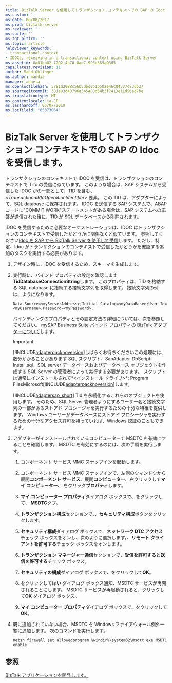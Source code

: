 ```yaml
---
title: BizTalk Server を使用してトランザクション コンテキストでの SAP の Idoc を受信する |Microsoft Docs
ms.custom: ''
ms.date: 06/08/2017
ms.prod: biztalk-server
ms.reviewer: ''
ms.suite: ''
ms.tgt_pltfrm: ''
ms.topic: article
helpviewer_keywords:
- transactional context
- IDOCs, receiving in a transactional context using BizTalk Server
ms.assetid: 6a01bb82-7292-4b70-8ad7-996d389a9365
caps.latest.revision: 11
author: MandiOhlinger
ms.author: mandia
manager: anneta
ms.openlocfilehash: 3781d2088c56b5dbd0b1b502e46c04537c836b37
ms.sourcegitcommit: 381e83d43796a345488d54b3f7413e11d56ad7be
ms.translationtype: MT
ms.contentlocale: ja-JP
ms.lasthandoff: 05/07/2019
ms.locfileid: "65373064"
---
```

# <a name="receive-idocs-from-sap-in-a-transactional-context-using-biztalk-server"></a>BizTalk Server を使用してトランザクション コンテキストでの SAP の Idoc を受信します。
トランザクションのコンテキストで IDOC を受信は、トランザクションのコンテキストで Trfc の受信に似ています。 このような場合は、SAP システムから受信した IDOC がの一部として、TID を含む、 *\<TransactionalRfcOperationIdentifier\>* 要素。 この TID は、アダプターによって、SQL database に保存されます。 IDOC を送信する SAP システムで、ABAP コードに"COMMIT WORK"ステートメントがある場合は、SAP システムへの応答が送信された後に、TID が SQL データベースから削除されます。  
  
 IDOC を受信するために必要なオーケストレーションは、IDOC はトランザクションのコンテキストで受信したかどうかに関係なくと似ています。 参照してください[Idoc を SAP から BizTalk Server を使用して受信](../../adapters-and-accelerators/adapter-sap/receive-idocs-from-sap-using-biztalk-server.md)します。 ただし、特定、Idoc がトランザクションのコンテキストで受信したかどうかを確認する追加のタスクを実行する必要があります。  
  
1. デザイン時に、IDOC を受信するため、スキーマを生成します。  
  
2. 実行時に、バインド プロパティの設定を確認します**TidDatabaseConnectionString**します。 このプロパティは、TID を格納する SQL database に接続する接続文字列を取得します。 接続文字列の例は、ようになります。  
  
   ```  
   Data Source=<myServerAddress>;Initial Catalog=<myDataBase>;User Id=<myUsername>;Password=<myPassword>;  
   ```  
  
    バインディングのプロパティとその設定方法の詳細については、次を参照してください。 [mySAP Business Suite バインド プロパティの BizTalk アダプターについて](../../adapters-and-accelerators/adapter-sap/read-about-biztalk-adapter-for-mysap-business-suite-binding-properties.md)します。  
  
   > [!IMPORTANT]
   >  [!INCLUDE[adapterpacknoversion](../../includes/adapterpacknoversion-md.md)]しばらくお待ちくださいこの処理には、数分かかることがあります SQL スクリプト、SapAdapter-DbScript-Install.sql、SQL server データベースおよびデータベース オブジェクトを作成する SQL Server の管理者によって実行する必要があります。 スクリプトは通常にインストールされて*\<インストール ドライブ\>*: Program FilesMicrosoft[!INCLUDE[adapterpacknoversion](../../includes/adapterpacknoversion-md.md)]します。  
   > 
   >  [!INCLUDE[adaptersap_short](../../includes/adaptersap-short-md.md)] Tid を永続化するこれらのオブジェクトを使用します。 そのため、SQL Server 管理者ようにするユーザー名と接続文字列の一部があるストアド プロシージャを実行するための十分な特権を提供します。 Windows ユーザーがデータベースにストアド プロシージャを実行するための十分なアクセス許可を持っていれば、Windows 認証のこともできます。  
  
3. アダプターがインストールされているコンピューターで MSDTC を有効にすることを確認します。 MSDTC を有効にするのには、次の手順を実行します。  
  
   1.  コンポーネント サービス MMC スナップインを起動します。  
  
   2.  コンポーネント サービス MMC スナップインで、左側のウィンドウから展開**コンポーネント サービス**、展開**コンピューター**、右クリックして**マイ コンピューター**、 をクリック**プロパティ**します。  
  
   3.  **マイ コンピューター プロパティ**ダイアログ ボックスで、をクリックして、 **MSDTC**タブ。  
  
   4.  **トランザクション構成**セクションで、、**セキュリティ構成**ボタンをクリックします。  
  
   5.  **セキュリティ構成**ダイアログ ボックスで、**ネットワーク DTC アクセス**チェック ボックスをオンし、次のように選択します。、**リモート クライアントを許可する**チェック ボックスをオンします。  
  
   6.  **トランザクション マネージャー通信**セクションで、**受信を許可する**と**送信を許可する**チェック ボックス。  
  
   7.  **セキュリティの構成**ダイアログ ボックスで、をクリックして**OK**。  
  
   8.  をクリックして**はい** ダイアログ ボックス通知、MSDTC サービスが再開されることにします。 MSDTC サービスが再起動されると、クリックして**OK**  ダイアログ ボックス。  
  
   9. **マイ コンピューター プロパティ**ダイアログ ボックスで、をクリックして**OK**。  
  
4. 既に追加されていない場合、MSDTC を Windows ファイアウォール例外一覧に追加します。 次のコマンドを実行します。  
  
   ```  
   netsh firewall set allowedprogram %windir%\system32\msdtc.exe MSDTC enable  
   ```  
  
## <a name="see-also"></a>参照  
[BizTalk アプリケーションを開発します。](../../adapters-and-accelerators/adapter-sap/develop-biztalk-applications-using-the-sap-adapter.md)